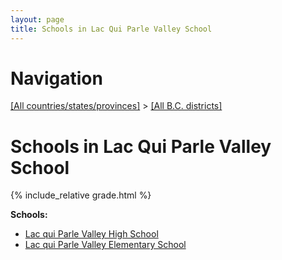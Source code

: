 ```yaml
---
layout: page
title: Schools in Lac Qui Parle Valley School
---
```

# Navigation

[[All countries/states/provinces]](../..) > [[All B.C. districts]](..)

# Schools in Lac Qui Parle Valley School

{% include_relative grade.html %}

**Schools:**

- [Lac qui Parle Valley High School](Lac_qui_Parle_Valley_High_School.md)
- [Lac qui Parle Valley Elementary School](Lac_qui_Parle_Valley_Elementary_School.md)
